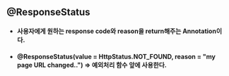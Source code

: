## @ResponseStatus
* #### 사용자에게 원하는 response code와 reason을 return해주는 Annotation이다.

* #### @ResponseStatus(value = HttpStatus.NOT_FOUND, reason = "my page URL changed..") => 예외처리 함수 앞에 사용한다.